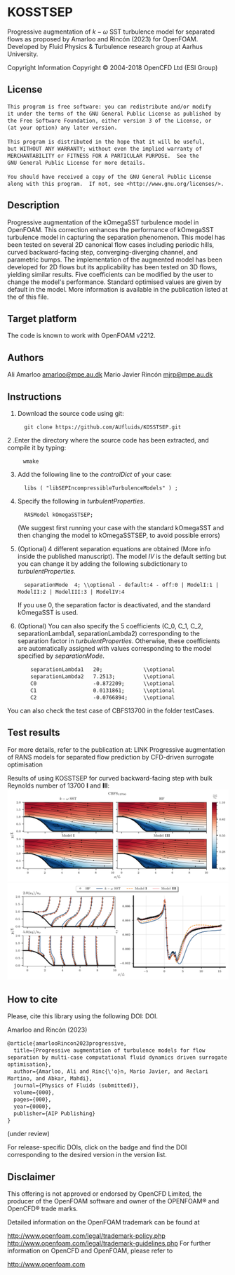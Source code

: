 # KOSSTSEP
Progressive augmentation of $k-\omega$ SST turbulence model for separated flows
as proposed by Amarloo and Rincón (2023) for OpenFOAM.
Developed by Fluid Physics & Turbulence research group at Aarhus University.

Copyright Information
    Copyright © 2004-2018 OpenCFD Ltd (ESI Group)

## License
    This program is free software: you can redistribute and/or modify
    it under the terms of the GNU General Public License as published by
    the Free Software Foundation, either version 3 of the License, or
    (at your option) any later version.

    This program is distributed in the hope that it will be useful,
    but WITHOUT ANY WARRANTY; without even the implied warranty of
    MERCHANTABILITY or FITNESS FOR A PARTICULAR PURPOSE.  See the
    GNU General Public License for more details.

    You should have received a copy of the GNU General Public License
    along with this program.  If not, see <http://www.gnu.org/licenses/>.

## Description
Progressive augmentation of the kOmegaSST turbulence model in OpenFOAM.
This correction enhances the performance of kOmegaSST turbulence model in 
capturing the separation phenomenon. This model has been tested on several 2D canonical flow cases
including periodic hills, curved backward-facing step, converging-diverging channel, and parametric bumps. 
The implementation of the augmented model has been developed for 2D flows but 
its applicability has been tested on 3D flows, yielding similar results.
Five coefficients can be modified by the user to change the model's performance. 
Standard optimised values are given by default in the model.
More information is available in the publication listed at the of this file.

## Target platform
The code is known to work with OpenFOAM v2212.

## Authors
Ali Amarloo <amarloo@mpe.au.dk>
Mario Javier Rincón <mjrp@mpe.au.dk>

## Instructions

1. Download the source code using git:

         git clone https://github.com/AUfluids/KOSSTSEP.git

2 .Enter the directory where the source code has been extracted, and compile it by typing: 

         wmake

3. Add the following line to the _controlDict_ of your case:

         libs ( "libSEPIncompressibleTurbulenceModels" ) ;

4. Specify the following in _turbulentProperties_.

         RASModel kOmegaSSTSEP;
   
    (We suggest first running your case with the standard kOmegaSST and then changing the model to kOmegaSSTSEP, to avoid possible errors)
   
6. (Optional) 4 different separation equations are obtained (More info inside the published manuscript).
   The model _IV_ is the default setting but you can change it by adding the following subdictionary to _turbulentProperties_.

         separationMode  4; \\optional - default:4 - off:0 | ModelI:1 | ModelII:2 | ModelIII:3 | ModelIV:4
   
    If you use 0, the separation factor is deactivated, and the standard kOmegaSST is used.
   
8. (Optional) You can also specify the 5 coefficients (C_0, C_1, C_2, separationLambda1, separationLambda2) corresponding to the separation factor in  _turbulentProperties_.
   Otherwise, these coefficients are automatically assigned with values corresponding to the model specified by _separationMode_. 

           separationLambda1   20;             \\optional 
           separationLambda2   7.2513;         \\optional
           C0                  -0.872209;      \\optional 
           C1                  0.0131861;      \\optional 
           C2                  -0.0766894;     \\optional 


You can also check the test case of CBFS13700 in the folder testCases.

## Test results

For more details, refer to the publication at: LINK Progressive augmentation of RANS models for separated flow prediction by CFD-driven surrogate optimisation

Results of using KOSSTSEP for curved backward-facing step with bulk Reynolds number of 13700 **I** and **III**:
![alt text](https://github.com/AUfluids/KOSSTSEP/blob/main/testCases/CBFS13700_KOSSTSEP/contours_comparisonCBFS.png)
![alt text](https://github.com/AUfluids/KOSSTSEP/blob/main/testCases/CBFS13700_KOSSTSEP/quantitative_comparison_CBFS.png)

## How to cite
Please, cite this library using the following DOI: DOI.

Amarloo and Rincón (2023)

    @article{amarlooRincon2023progressive,
      title={Progressive augmentation of turbulence models for flow separation by multi-case computational fluid dynamics driven surrogate optimisation},
      author={Amarloo, Ali and Rinc{\'o}n, Mario Javier, and Reclari Martino, and Abkar, Mahdi},
      journal={Physics of Fluids (submitted)},
      volume={000},
      pages={000},
      year={0000},
      publisher={AIP Publishing}
    }

(under review)

For release-specific DOIs, click on the badge and find the DOI corresponding to the desired version in the version list.

## Disclaimer
This offering is not approved or endorsed by OpenCFD Limited, the producer of the OpenFOAM software and owner of the OPENFOAM® and OpenCFD® trade marks.

Detailed information on the OpenFOAM trademark can be found at

http://www.openfoam.com/legal/trademark-policy.php
http://www.openfoam.com/legal/trademark-guidelines.php
For further information on OpenCFD and OpenFOAM, please refer to

http://www.openfoam.com

